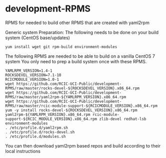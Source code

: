 # development-RPMS
RPMS for needed to build other RPMS that are created with yaml2rpm

Generic system Preparation:  The following needs to be done on your build system (CentOS base/updates)
```
yum install wget git rpm-build environment-modules
```

The following RPMS are needed to be able to build on a vanilla CentOS 7 system
You only need to prep a build system once with these RPMS.

```
YAMLRPM_VERSION=1.4-1
ROCKSDEVEL_VERSION=7.1-10
RCICMODULE_VERSION=1.0-1
wget https://github.com/RCIC-UCI-Public/development-RPMS/raw/master/rocks-devel-${ROCKSDEVEL_VERSION}.x86_64.rpm
wget https://github.com/RCIC-UCI-Public/development-RPMS/raw/master/yaml2rpm-${YAMLRPM_VERSION}.x86_64.rpm
wget https://github.com/RCIC-UCI-Public/development-RPMS/raw/master/rcic-module-support-${RCICMODULE_VERSION}.x86_64.rpm
yum -y install rocks-devel-${ROCKSDEVEL_VERSION}.x86_64.rpm yaml2rpm-${YAMLRPM_VERSION}.x86_64.rpm rcic-module-support-${RCIC_MODULE_VERSION}.x86_64.rpm zlib-devel redhat-lsb environment-modules
. /etc/profile.d/yaml2rpm.sh
. /etc/profile.d/rocks-devel.sh
. /etc/profile.d/modules.sh
```

You can then download yaml2rpm based repos and build according to their local 
instructions
